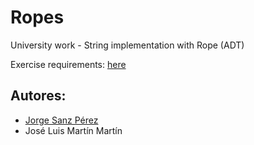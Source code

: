 # Ropes
University work - String implementation with Rope (ADT)

Exercise requirements: [here](https://github.com/jorge-sanz/Ropes/blob/master/exercise.pdf)

## Autores:
* [Jorge Sanz Pérez](twitter.com/_jorgesanz)
* José Luis Martín Martín
